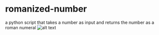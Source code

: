 # romanized-number
a python script that takes a number as input and returns the number as a roman numeral
![alt text](https://github.com/mrjd26/romanized-number/gerasa_cardo4.jpg?raw=true)
